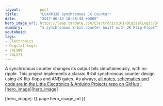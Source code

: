 ```yaml
---
layout:         post
title:          "LEAP#320 Synchronous JK Counter"
date:           "2017-06-13 18:58:44 +0800"
hero_image_url: https://leap.tardate.com/Electronics101/DigitalLogic/SyncJKCounter/assets/SyncJKCounter_build.jpg
summary:        "a synchronous 8-bit counter built with JK Flip-Flops"
youtubeid:
tags:
- Electronics
- Digital Logic
- 74LS08
- 74LS73
---
```


A synchronous counter changes its output bits simultaneously, with no ripple.
This project implements a classic 8-bit synchronous counter design using JK flip-flops and AND gates.
As always, [all notes, schematics and code are in the Little Electronics & Arduino Projects repo on GitHub][project]
[![hero_image][hero_image]][project]

[leap]: https://leap.tardate.com
[project]: https://github.com/tardate/LittleArduinoProjects/tree/master/Electronics101/DigitalLogic/SyncJKCounter
[hero_image]: {{ page.hero_image_url }}
